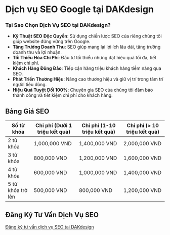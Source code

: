 # Dịch vụ SEO Google tại DAKdesign

### Tại Sao Chọn Dịch Vụ SEO tại DAKdesign?

- **Kỹ Thuật SEO Độc Quyền**: Sử dụng chiến lược SEO của riêng chúng tôi giúp website đứng vững trên Google.
- **Tăng Trưởng Doanh Thu**: SEO giúp mang lại lợi ích lâu dài, tăng trưởng doanh thu và lợi nhuận.
- **Tối Thiểu Hóa Chi Phí**: Đầu tư tối thiểu nhưng đạt hiệu quả tối đa, tiết kiệm chi phí.
- **Khách Hàng Đông Đảo**: Tiếp cận hàng triệu khách hàng tiềm năng qua SEO.
- **Phát Triển Thương Hiệu**: Nâng cao thương hiệu và giữ vị trí trong tâm trí người tiêu dùng.
- **Hiệu Quả Tuyệt Đối 100%**: Chuyên gia SEO của chúng tôi đảm bảo thành công và tiết kiệm chi phí cho khách hàng.

## Bảng Giá SEO

| Số từ khóa | Chi phí (Dưới 1 triệu kết quả) | Chi phí (1-10 triệu kết quả) | Chi phí (> 10 triệu kết quả) |
|------------|---------------------------------|-------------------------------|------------------------------|
| 2 từ khóa  | 1,000,000 VND                   | 1,400,000 VND                 | 2,000,000 VND                |
| 3 từ khóa  | 800,000 VND                     | 1,200,000 VND                 | 1,600,000 VND                |
| 4 từ khóa  | 600,000 VND                     | 1,000,000 VND                 | 1,400,000 VND                |
| 5 từ khóa trở lên | 500,000 VND               | 800,000 VND                   | 1,200,000 VND                |

## Đăng Ký Tư Vấn Dịch Vụ SEO


[Đăng ký tư vấn dịch vụ SEO tại DAKdesign](https://www.dakdesign.net/)
